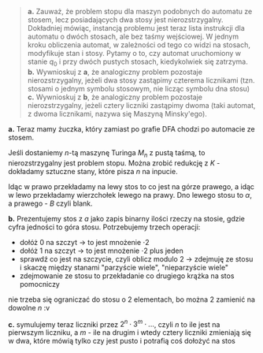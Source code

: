 > **a.** Zauważ, że problem stopu dla maszyn podobnych do automatu ze stosem, lecz posiadających dwa stosy jest nierozstrzygalny. Dokładniej mówiąc, instancją problemu jest teraz lista instrukcji dla automatu o dwóch stosach, ale bez taśmy wejściowej. W jednym kroku obliczenia automat, w zależności od tego co widzi na stosach, modyfikuje stan i stosy. Pytamy o to, czy automat uruchomiony w stanie $q_0$ i przy dwóch pustych stosach, kiedykolwiek się zatrzyma. 
> **b.** Wywnioskuj z **a**, że analogiczny problem pozostaje nierozstrzygalny, jeżeli dwa stosy zastąpimy czterema licznikami (tzn. stosami o jednym symbolu stosowym, nie licząc symbolu dna stosu)
> **c.** Wywnioskuj z **b**, że analogiczny problem pozostaje nierozstrzygalny, jeżeli cztery liczniki zastąpimy dwoma (taki automat, z dwoma licznikami, nazywa się Maszyną Minsky'ego).

**a.** Teraz mamy żuczka, który zamiast po grafie DFA chodzi po automacie ze stosem. 

Jeśli dostaniemy $n$-tą maszynę Turinga $M_n$ z pustą taśmą, to nierozstrzygalny jest problem stopu. Można zrobić redukcję z $K$ - dokładamy sztuczne stany, które pisza $n$ na inpucie. 

Idąc w prawo przekładamy na lewy stos to co jest na górze prawego, a idąc w lewo przekładamy wierzchołek lewego na prawy. Dno lewego stosu to $\alpha$, a prawego - $B$ czyli blank.

**b.** Prezentujemy stos z $a$ jako zapis binarny ilości rzeczy na stosie, gdzie cyfra jedności to góra stosu. Potrzebujemy trzech operacji:
- dołóż $0$ na szczyt ->  to jest mnożenie $\cdot 2$
- dołóż $1$ na szczyt -> to jest mnożenie $\cdot2$ plus jeden 
- sprawdź co jest na szczycie, czyli oblicz modulo $2$ -> zdejmuję ze stosu i skaczę między stanami "parzyście wiele", "nieparzyście wiele"
- zdejmowanie ze stosu to przekładanie co drugiego krążka na stos pomocniczy

nie trzeba się ograniczać do stosu o $2$ elementach, bo można $2$ zamienić na dowolne $n$ :v

**c.** symulujemy teraz liczniki przez $2^n\cdot3^m\cdot...$, czyli $n$ to ile jest na pierwszym liczniku, a $m$ - ile na drugim
i wtedy cztery liczniki zmieniają się w dwa, które mówią tylko czy jest pusto i potrafią coś dołożyć na stos